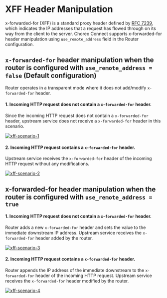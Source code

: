 # XFF Header Manipulation

x-forwarded-for (XFF) is a standard proxy header defined by [RFC 7239](https://datatracker.ietf.org/doc/html/rfc7239.html), which indicates the IP addresses that a request has flowed through on its way from the client to the server. Choreo Connect supports x-forwarded-for header manipulation using `use_remote_address` field in the Router configuration.

## `x-forwarded-for` header manipulation when the router is configured with `use_remote_address = false` (Default configuration)

Router operates in a transparent mode where it does not add/modify `x-forwarded-for` header.

#### 1. Incoming HTTP request does not contain a `x-forwarded-for` header.

Since the incoming HTTP request does not contain a `x-forwarded-for` header, upstream service does not receive a `x-forwarded-for` header in this scenario.

[![xff-scenario-1]({{base_path}}/assets/img/deploy/mgw/xff-scenario-1.png)]({{base_path}}/assets/img/deploy/mgw/xff-scenario-1.png)

#### 2. Incoming HTTP request contains a `x-forwarded-for` header.

Upstream service receives the `x-forwarded-for` header of the incoming HTTP request without any modifications.

[![xff-scenario-2]({{base_path}}/assets/img/deploy/mgw/xff-scenario-2.png)]({{base_path}}/assets/img/deploy/mgw/xff-scenario-2.png)

## x-forwarded-for header manipulation when the router is configured with `use_remote_address = true`

#### 1. Incoming HTTP request does not contain a `x-forwarded-for` header.

Router adds a new `x-forwarded-for` header and sets the value to the immediate downstream IP address. Upstream service receives the `x-forwarded-for` header added by the router.

[![xff-scenario-3]({{base_path}}/assets/img/deploy/mgw/xff-scenario-3.png)]({{base_path}}/assets/img/deploy/mgw/xff-scenario-3.png)

#### 2. Incoming HTTP request contains a `x-forwarded-for` header.

Router appends the IP address of the immediate downstream to the `x-forwarded-for` header of the incoming HTTP request. Upstream service receives the `x-forwarded-for` header modified by the router.

[![xff-scenario-4]({{base_path}}/assets/img/deploy/mgw/xff-scenario-4.png)]({{base_path}}/assets/img/deploy/mgw/xff-scenario-4.png)
